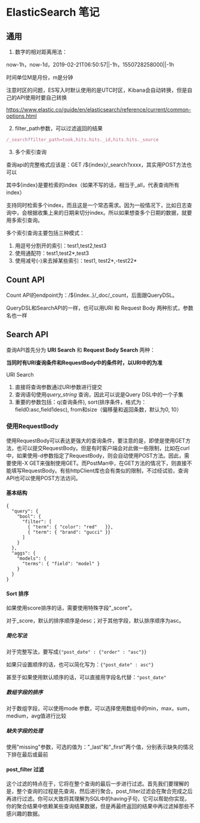 # ElasticSearch 笔记

## 通用

1. 数字的相对距离用法：

now-1h，now-1d，2019-02-21T06:50:57||-1h，1550728258000||-1h

时间单位M是月份，m是分钟

注意时区的问题，ES写入时默认使用的是UTC时区，Kibana会自动转换，但是自己的API使用时要自己转换

https://www.elastic.co/guide/en/elasticsearch/reference/current/common-options.html

2. filter_path参数，可以过滤返回的结果

```js
/_search?filter_path=took,hits.hits._id,hits.hits._source
```

3. 多个索引查询

查询api的完整格式应该是：GET /${index}/_search?xxxx，其实用POST方法也可以

其中${index}是要检索的index（如果不写的话，相当于_all，代表查询所有index）

支持同时检索多个index，而且这是一个常态需求。因为一般情况下，比如日志查询中，会根据收集上来的日期来切分index。所以如果想查多个日期的数据，就要用多索引查询。

多个索引查询主要包括三种模式：

1. 用逗号分割开的索引：test1,test2,test3
2. 使用通配符：test1,test2*,test3
3. 使用减号(-)来去掉某些索引：test1, test2\*,-test22\*

## Count API

Count API的endpoint为：/${index..}/\_doc/\_count，后面跟QueryDSL。

QueryDSL和SearchAPI的一样，也可以用URI 和 Request Body 两种形式，参数名也一样



## Search API

查询API首先分为 **URI Search** 和 **Request Body Search** 两种：

**当同时有URI查询条件和RequestBody中的条件时，以URI中的为准**

URI Search

1. 直接将查询参数通过URI参数进行提交
2. 查询语句使用*query_string* 查询，因此可以说是Query DSL中的一个子集
3. 重要的参数包括：q(查询条件), sort(排序条件，格式为：field0:asc,field1desc), from和size（偏移量和返回条数，默认为0, 10）

### 使用RequestBody

使用RequestBody可以表达更强大的查询条件，要注意的是，即使是使用GET方法，也可以提交RequestBody。但是有时客户端会对此做一些限制，比如在curl中，如果使用-d参数指定了RequestBody，则会自动使用POST方法。因此，需要使用-X GET来强制使用GET。而PostMan中，在GET方法的情况下，则直接不能填写RequestBody。有些httpClient库也会有类似的限制，不过经试验，查询API也可以使用POST方法访问。

#### 基本结构

```
{
  "query": {
    "bool": {
      "filter": [
        { "term": { "color": "red"   }},
        { "term": { "brand": "gucci" }}
      ]
    }
  },
  "aggs": {
    "models": {
      "terms": { "field": "model" } 
    }
  }
}
```



#### Sort 排序

如果使用score排序的话，需要使用特殊字段"_score"。

对于_score，默认的排序顺序是desc；对于其他字段，默认排序顺序为asc。

##### 简化写法

对于完整写法，要写成`{"post_date" : {"order" : "asc"}}`

如果只设置顺序的话，也可以简化写为：`{"post_date" : asc"}`

甚至于如果使用默认顺序的话，可以直接用字段名代替：`"post_date"`

##### 数组字段的排序

对于数组字段，可以使用mode 参数，可以选择使用数组中的min，max，sum，medium，avg值进行比较

##### 缺失字段的处理

使用"missing"参数，可选的值为："\_last"和"\_first"两个值，分别表示缺失的情况下排在最后或最前

#### post_filter 过滤

这个过滤的特点在于，它将在整个查询的最后一步进行过滤。首先我们要理解的是，整个查询的过程是先查询，然后进行聚合。post_filter过滤会在聚合完成之后再进行过滤。你可以大致将其理解为SQL中的having子句，它可以帮助你实现，你的聚合结果中依赖某些查询结果数据，但是再最终返回的结果中再过滤掉那些不感兴趣的数据。







